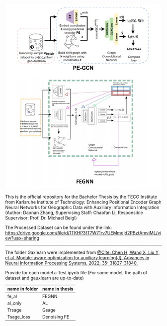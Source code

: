 ![(Architecture of PEGNN versus FEGNN, enhanced with a feature encoder and a SOTA auxiliary learner.)](https://github.com/DaonanZhang/TECO_FEGNN/blob/master/FEGNN.png)

This is the official repository for the Bachelor Thesis by the TECO Institute from Karlsruhe Institute of Technology: Enhancing Positional Encoder Graph Neural Networks for 
Geographic Data with Auxiliary Information Integration (Author: Daonan Zhang, Supervising Staff: Chaofan Li, Responsible Supervisor: Prof. Dr. Michael Beigl)

The Processed Dataset can be found under the link: https://drive.google.com/file/d/1TKHP3fT7W71rv7UEMmdjd2PBztAmviML/view?usp=sharing

___

The folder Gaxlearn were implemented from [@Cite: Chen H, Wang X, Liu Y, et al. Module-aware optimization for auxiliary learning[J]. Advances in Neural Information Processing Systems, 2022, 35: 31827-31840.](https://github.com/AvivNavon/AuxiLearn)

Provide for each model a Test.ipynb file (For some model, the path of dataset and gauxlearn are up-to-date)

| name in folder | name in thesis       |
|----------------|----------------------|
| fe_al          | FEGNN                |
| al_only        | AL                   |
| Trsage         | Gsage                |
| Tsage_loss     | Denoising FE         |
